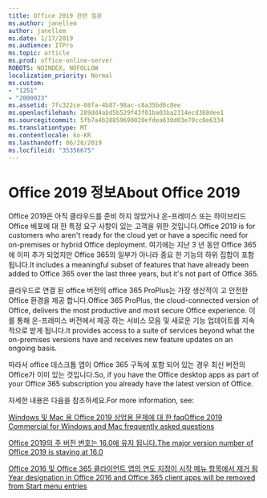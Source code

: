 ```yaml
---
title: Office 2019 관련 질문
ms.author: janellem
author: janellem
ms.date: 1/17/2019
ms.audience: ITPro
ms.topic: article
ms.prod: office-online-server
ROBOTS: NOINDEX, NOFOLLOW
localization_priority: Normal
ms.custom:
- "1251"
- "2000023"
ms.assetid: 7fc322ce-08fa-4b87-98ac-c8a35bd6c8ee
ms.openlocfilehash: 289dd4abd5b529f43f01ba03ba2314ecd368dee1
ms.sourcegitcommit: 5fb7a4b28859690020efdea630d03e70cc0e6334
ms.translationtype: MT
ms.contentlocale: ko-KR
ms.lasthandoff: 06/28/2019
ms.locfileid: "35356675"
---
```

# <a name="about-office-2019"></a><span data-ttu-id="9d504-102">Office 2019 정보</span><span class="sxs-lookup"><span data-stu-id="9d504-102">About Office 2019</span></span>

<span data-ttu-id="9d504-103">Office 2019은 아직 클라우드를 준비 하지 않았거나 온-프레미스 또는 하이브리드 Office 배포에 대 한 특정 요구 사항이 있는 고객을 위한 것입니다.</span><span class="sxs-lookup"><span data-stu-id="9d504-103">Office 2019 is for customers who aren't ready for the cloud yet or have a specific need for on-premises or hybrid Office deployment.</span></span> <span data-ttu-id="9d504-104">여기에는 지난 3 년 동안 Office 365에 이미 추가 되었지만 Office 365의 일부가 아니라 중요 한 기능의 하위 집합이 포함 됩니다.</span><span class="sxs-lookup"><span data-stu-id="9d504-104">It includes a meaningful subset of features that have already been added to Office 365 over the last three years, but it's not part of Office 365.</span></span>
  
<span data-ttu-id="9d504-105">클라우드로 연결 된 office 버전의 office 365 ProPlus는 가장 생산적이 고 안전한 Office 환경을 제공 합니다.</span><span class="sxs-lookup"><span data-stu-id="9d504-105">Office 365 ProPlus, the cloud-connected version of Office, delivers the most productive and most secure Office experience.</span></span> <span data-ttu-id="9d504-106">이를 통해 온-프레미스 버전에서 제공 하는 서비스 모음 및 새로운 기능 업데이트를 지속적으로 받게 됩니다.</span><span class="sxs-lookup"><span data-stu-id="9d504-106">It provides access to a suite of services beyond what the on-premises versions have and receives new feature updates on an ongoing basis.</span></span>
  
<span data-ttu-id="9d504-107">따라서 office 데스크톱 앱이 Office 365 구독에 포함 되어 있는 경우 최신 버전의 Office가 이미 있는 것입니다.</span><span class="sxs-lookup"><span data-stu-id="9d504-107">So, if you have the Office desktop apps as part of your Office 365 subscription you already have the latest version of Office.</span></span>
  
<span data-ttu-id="9d504-108">자세한 내용은 다음을 참조하세요.</span><span class="sxs-lookup"><span data-stu-id="9d504-108">For more information, see:</span></span>
  
[<span data-ttu-id="9d504-109">Windows 및 Mac 용 Office 2019 상업용 문제에 대 한 faq</span><span class="sxs-lookup"><span data-stu-id="9d504-109">Office 2019 Commercial for Windows and Mac frequently asked questions</span></span>](https://support.microsoft.com/help/4133312)
  
[<span data-ttu-id="9d504-110">Office 2019의 주 버전 번호는 16.0에 유지 됩니다.</span><span class="sxs-lookup"><span data-stu-id="9d504-110">The major version number of Office 2019 is staying at 16.0</span></span>](https://docs.microsoft.com/deployoffice/office2019/overview)
  
[<span data-ttu-id="9d504-111">Office 2016 및 Office 365 클라이언트 앱의 연도 지정이 시작 메뉴 항목에서 제거 됨</span><span class="sxs-lookup"><span data-stu-id="9d504-111">Year designation in Office 2016 and Office 365 client apps will be removed from Start menu entries</span></span>](https://support.office.com/article/8fe5e052-76d2-49de-af30-2e84ed3da907?wt.mc_id=Alchemy_ClientDIA)
  